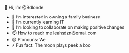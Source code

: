  👋 Hi, I’m @Bdlonde
- 👀 I’m interested in owning a family business
- 🌱 I’m currently learning IT
- 💞️ I’m looking to collaborate on making positive changes
- 📫 How to reach me leahsdzn@gmail.com
- 😄 Pronouns: We
- ⚡ Fun fact: The moon plays peek a boo

<!---
Bdlonde/Bdlonde is a ✨ special ✨ repository because its `README.md` (this file) appears on your GitHub profile.
You can click the Preview link to take a look at your changes.
--->
